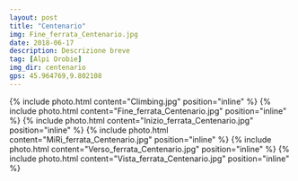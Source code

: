 ```yaml
---
layout: post
title: "Centenario"
img: Fine_ferrata_Centenario.jpg
date: 2018-06-17
description: Descrizione breve
tag: [Alpi Orobie]
img_dir: centenario
gps: 45.964769,9.802108
---
```

<div>
{% include photo.html content="Climbing.jpg" position="inline" %}
{% include photo.html content="Fine_ferrata_Centenario.jpg" position="inline" %}
{% include photo.html content="Inizio_ferrata_Centenario.jpg" position="inline" %}
{% include photo.html content="MiRi_ferrata_Centenario.jpg" position="inline" %}
{% include photo.html content="Verso_ferrata_Centenario.jpg" position="inline" %}
{% include photo.html content="Vista_ferrata_Centenario.jpg" position="inline" %}
</div>
